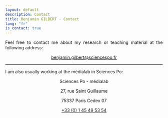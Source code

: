 ```yaml
---
layout: default
description: Contact
title: Benjamin GILBERT - Contact
lang: "fr"
is_contact: true
---
```


<div style="text-align: justify">

<p> Feel free to contact me about my research or teaching material at the following address: </p>

<p style="text-align:center"><a href = "mailto:benjamin.gilbert@sciencespo.fr">benjamin.gilbert@sciencespo.fr</a></p>

</div>

---

<div style="text-align: justify">

<p> I am also usually working at the médialab in Sciences Po:</p>

<p style="text-align:center">Sciences Po - médialab</p>

<p style="text-align:center">27, rue Saint Guillaume</p>

<p style="text-align:center">75337 Paris Cedex 07</p>

<p style="text-align:center"><a href = "tel:+330145495354">+33 (0) 1 45 49 53 54</a></p>

</div>